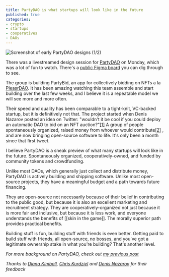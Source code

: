 ```yaml
---
title: PartyDAO is what startups will look like in the future
published: true
categories:
- crypto
- startups
- cooperatives
- DAOs
---
```


![Screenshot of early PartyDAO designs (1/2)](https://dl.dropboxusercontent.com/s%2Ffby1akx828fucri%2Fimage_kyy0ijac9l.png)


There was a livestreamed design session for [PartyDAO](https://party.mirror.xyz/) on Monday, which was a lot of fun to watch. There's a [public Figma board](https://www.figma.com/file/129WL3Stz1PKSMblzG0ton/PartyDAO?node-id=0%3A1) you can dig through to see.

The group is building PartyBid, an app for collectively bidding on NFTs a la [PleasrDAO](https://decrypt.co/66933/why-this-dao-bought-snowden-nft). It has been amazing watching this team assemble and start building over the last few weeks, and I believe it is a repeatable model we will see more and more often.

Their speed and quality has been comparable to a tight-knit, VC-backed startup, but it is definitively not that. The project started when Denis Nazarov posted an idea on Twitter: "wouldn't it be cool if you could deploy an automatic DAO to bid on an NFT auction?"[\[1\]](https://twitter.com/Iiterature/status/1383238473767813125) A group of people spontaneously organized, raised money from whoever would contribute[\[2\]](https://d.mirror.xyz/FLqkPA3iN4x-p97UhfhWwaCx8rBmVo-1yttY20oaob4) , and are now bringing open-source software to life. It's only been a month since that first tweet.

I believe PartyDAO is a sneak preview of what many startups will look like in the future. 
Spontaneously organized, cooperatively-owned, and funded by community tokens and crowdfunding. 

Unlike most DAOs, which generally just collect and distribute money, PartyDAO is actively building and shipping software. Unlike most open-source projects, they have a meaningful budget and a path towards future financing.

They are open-source not necessarily because of their belief in contributing to the public good, but because it is also an excellent marketing and recruitment strategy. They are cooperatively-organized not just because it is more fair and inclusive, but because it is less work, and everyone understands the benefits of [[skin in the game]]. The morally superior path provides practical benefits.

Building stuff is fun, building stuff with friends is even better. Getting paid to build stuff with friends, all open-source, no bosses, and you've got a legitimate ownership stake in what you're building? That's another level.

_For more background on PartyDAO, check out [my previous post](https://jamiedubs.com/blog/a-brief-history-of-partydao/)_

_Thanks to [Diana Kimball](https://twitter.com/dianakimball), [Chris Kurdziel](https://twitter.com/ckurdziel) and [Denis Nazarov](https://twitter.com/iiterature) for their feedback_

